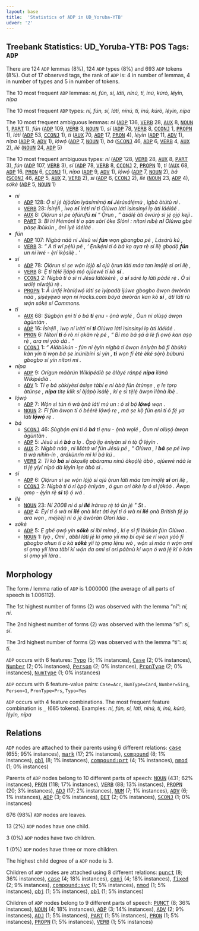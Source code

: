 ```yaml
---
layout: base
title:  'Statistics of ADP in UD_Yoruba-YTB'
udver: '2'
---
```


## Treebank Statistics: UD_Yoruba-YTB: POS Tags: `ADP`

There are 124 `ADP` lemmas (8%), 124 `ADP` types (8%) and 693 `ADP` tokens (8%).
Out of 17 observed tags, the rank of `ADP` is: 4 in number of lemmas, 4 in number of types and 5 in number of tokens.

The 10 most frequent `ADP` lemmas: <em>ní, fún, sí, láti, nínú, ti, inú, kúrò, lẹ́yìn, nípa</em>

The 10 most frequent `ADP` types:  <em>ní, fún, sí, láti, nínú, ti, inú, kúrò, lẹ́yìn, nípa</em>

The 10 most frequent ambiguous lemmas: <em>ní</em> (<tt><a href="yo_ytb-pos-ADP.html">ADP</a></tt> 136, <tt><a href="yo_ytb-pos-VERB.html">VERB</a></tt> 28, <tt><a href="yo_ytb-pos-AUX.html">AUX</a></tt> 8, <tt><a href="yo_ytb-pos-NOUN.html">NOUN</a></tt> 1, <tt><a href="yo_ytb-pos-PART.html">PART</a></tt> 1), <em>fún</em> (<tt><a href="yo_ytb-pos-ADP.html">ADP</a></tt> 109, <tt><a href="yo_ytb-pos-VERB.html">VERB</a></tt> 3, <tt><a href="yo_ytb-pos-NOUN.html">NOUN</a></tt> 1), <em>sí</em> (<tt><a href="yo_ytb-pos-ADP.html">ADP</a></tt> 78, <tt><a href="yo_ytb-pos-VERB.html">VERB</a></tt> 8, <tt><a href="yo_ytb-pos-CCONJ.html">CCONJ</a></tt> 1, <tt><a href="yo_ytb-pos-PROPN.html">PROPN</a></tt> 1), <em>láti</em> (<tt><a href="yo_ytb-pos-ADP.html">ADP</a></tt> 53, <tt><a href="yo_ytb-pos-CCONJ.html">CCONJ</a></tt> 1), <em>ti</em> (<tt><a href="yo_ytb-pos-AUX.html">AUX</a></tt> 70, <tt><a href="yo_ytb-pos-ADP.html">ADP</a></tt> 17, <tt><a href="yo_ytb-pos-PRON.html">PRON</a></tt> 4), <em>lẹ́yìn</em> (<tt><a href="yo_ytb-pos-ADP.html">ADP</a></tt> 11, <tt><a href="yo_ytb-pos-ADV.html">ADV</a></tt> 1), <em>nípa</em> (<tt><a href="yo_ytb-pos-ADP.html">ADP</a></tt> 9, <tt><a href="yo_ytb-pos-ADV.html">ADV</a></tt> 1), <em>lọ́wọ́</em> (<tt><a href="yo_ytb-pos-ADP.html">ADP</a></tt> 7, <tt><a href="yo_ytb-pos-NOUN.html">NOUN</a></tt> 1), <em>bá</em> (<tt><a href="yo_ytb-pos-SCONJ.html">SCONJ</a></tt> 46, <tt><a href="yo_ytb-pos-ADP.html">ADP</a></tt> 6, <tt><a href="yo_ytb-pos-VERB.html">VERB</a></tt> 4, <tt><a href="yo_ytb-pos-AUX.html">AUX</a></tt> 2), <em>ilé</em> (<tt><a href="yo_ytb-pos-NOUN.html">NOUN</a></tt> 24, <tt><a href="yo_ytb-pos-ADP.html">ADP</a></tt> 5)

The 10 most frequent ambiguous types:  <em>ní</em> (<tt><a href="yo_ytb-pos-ADP.html">ADP</a></tt> 128, <tt><a href="yo_ytb-pos-VERB.html">VERB</a></tt> 28, <tt><a href="yo_ytb-pos-AUX.html">AUX</a></tt> 8, <tt><a href="yo_ytb-pos-PART.html">PART</a></tt> 3), <em>fún</em> (<tt><a href="yo_ytb-pos-ADP.html">ADP</a></tt> 107, <tt><a href="yo_ytb-pos-VERB.html">VERB</a></tt> 3), <em>sí</em> (<tt><a href="yo_ytb-pos-ADP.html">ADP</a></tt> 78, <tt><a href="yo_ytb-pos-VERB.html">VERB</a></tt> 8, <tt><a href="yo_ytb-pos-CCONJ.html">CCONJ</a></tt> 2, <tt><a href="yo_ytb-pos-PROPN.html">PROPN</a></tt> 1), <em>ti</em> (<tt><a href="yo_ytb-pos-AUX.html">AUX</a></tt> 68, <tt><a href="yo_ytb-pos-ADP.html">ADP</a></tt> 16, <tt><a href="yo_ytb-pos-PRON.html">PRON</a></tt> 6, <tt><a href="yo_ytb-pos-CCONJ.html">CCONJ</a></tt> 1), <em>nípa</em> (<tt><a href="yo_ytb-pos-ADP.html">ADP</a></tt> 9, <tt><a href="yo_ytb-pos-ADV.html">ADV</a></tt> 1), <em>lọ́wọ́</em> (<tt><a href="yo_ytb-pos-ADP.html">ADP</a></tt> 7, <tt><a href="yo_ytb-pos-NOUN.html">NOUN</a></tt> 2), <em>bá</em> (<tt><a href="yo_ytb-pos-SCONJ.html">SCONJ</a></tt> 46, <tt><a href="yo_ytb-pos-ADP.html">ADP</a></tt> 5, <tt><a href="yo_ytb-pos-AUX.html">AUX</a></tt> 2, <tt><a href="yo_ytb-pos-VERB.html">VERB</a></tt> 2), <em>si</em> (<tt><a href="yo_ytb-pos-ADP.html">ADP</a></tt> 6, <tt><a href="yo_ytb-pos-CCONJ.html">CCONJ</a></tt> 2), <em>ilé</em> (<tt><a href="yo_ytb-pos-NOUN.html">NOUN</a></tt> 23, <tt><a href="yo_ytb-pos-ADP.html">ADP</a></tt> 4), <em>sókè</em> (<tt><a href="yo_ytb-pos-ADP.html">ADP</a></tt> 5, <tt><a href="yo_ytb-pos-NOUN.html">NOUN</a></tt> 1)


* <em>ní</em>
  * <tt><a href="yo_ytb-pos-ADP.html">ADP</a></tt> 128: <em>Ó sì jẹ́ àjọ̀dún ìyàsímímọ́ <b>ní</b> Jérúsálẹ́mù , ìgbà òtútù ni .</em>
  * <tt><a href="yo_ytb-pos-VERB.html">VERB</a></tt> 28: <em>Ísírẹ́lì , ìwọ <b>ní</b> ìrètí ní ti Olúwa láti ìsinsinyí lọ àti láéláé .</em>
  * <tt><a href="yo_ytb-pos-AUX.html">AUX</a></tt> 8: <em>Ọlọ́run sì pe òfúrufú <b>ní</b> “ Ọ̀run , ” àsálẹ́ àti òwúrọ̀ sì jẹ́ ọjọ́ kejì .</em>
  * <tt><a href="yo_ytb-pos-PART.html">PART</a></tt> 3: <em>Bí irì Hémónì tí o ṣàn sórí òke Síónì : nítorí níbẹ̀ <b>ní</b> Olúwa gbé pàṣẹ ìbùkún , àni ìyè láéláé .</em>
* <em>fún</em>
  * <tt><a href="yo_ytb-pos-ADP.html">ADP</a></tt> 107: <em>Nígbà náà ni Jésù wí <b>fún</b> wọn gbangba pé , Lásárù kú ,</em>
  * <tt><a href="yo_ytb-pos-VERB.html">VERB</a></tt> 3: <em>“ A ti wí pẹ̀lú pé , ‘ Ẹnikẹ́ni tí ó bá kọ aya rẹ̀ sí ilẹ̀ gbọdọ̀ <b>fún</b> un ní ìwé - ẹ̀rí ìkọ̀sílẹ̀ . ’</em>
* <em>sí</em>
  * <tt><a href="yo_ytb-pos-ADP.html">ADP</a></tt> 78: <em>Ọlọ́run sì ṣe wọ́n lọ́jọ̀ <b>sí</b> ojú ọ̀run láti máa tan ìmọ́lẹ̀ si orí ilẹ̀ ,</em>
  * <tt><a href="yo_ytb-pos-VERB.html">VERB</a></tt> 8: <em>Ẹ ti tẹ̀lé ìjápọ̀ mọ́ ojúewé tí kò <b>sí</b> .</em>
  * <tt><a href="yo_ytb-pos-CCONJ.html">CCONJ</a></tt> 2: <em>Nígbà tí ó sì rí Jésù látòkèrè , ó <b>sí</b> sáré lọ láti pàdé rẹ̀ . Ó sì wólẹ̀ níwájú rẹ̀ .</em>
  * <tt><a href="yo_ytb-pos-PROPN.html">PROPN</a></tt> 1: <em>À únfẹ́ ìrànlọ́wọ́ láti ṣe ìyípadà ìjúwe gbogbo àwọn àwòrán náà , ṣíṣèyẹ̀wò wọn ní irocks.com bóyá àwòrán kan kò <b>sí</b> , àti láti rù wọ́n sókè sí Commons.</em>
* <em>ti</em>
  * <tt><a href="yo_ytb-pos-AUX.html">AUX</a></tt> 68: <em>Ṣùgbọ́n ẹni tí ó bá <b>ti</b> ẹnu - ọ̀nà wọlé , Òun ni olùṣọ́ àwọn àgùntàn .</em>
  * <tt><a href="yo_ytb-pos-ADP.html">ADP</a></tt> 16: <em>Ísírẹ́lì , ìwọ ní ìrètí ní <b>ti</b> Olúwa láti ìsinsinyí lọ àti láéláé .</em>
  * <tt><a href="yo_ytb-pos-PRON.html">PRON</a></tt> 6: <em>Nítorí <b>ti</b> ó rò ní ọkàn rẹ̀ pé , “ Bí mo bá ṣá à lè fi ọwọ́ kan aṣọ rẹ̀ , ara mi yóò dá . ”</em>
  * <tt><a href="yo_ytb-pos-CCONJ.html">CCONJ</a></tt> 1: <em>“ Alábùkún - fún ni ẹ̀yin nígbà tí àwọn ènìyàn bá fi àbùkù kàn yín tí wọn bá ṣe inúnibíni sí yín , <b>ti</b> wọn fi ètè èké sọ̀rọ̀ búburú gbogbo sí yín nítorí mi .</em>
* <em>nípa</em>
  * <tt><a href="yo_ytb-pos-ADP.html">ADP</a></tt> 9: <em>Orígun máàrún Wikipédíà ṣe àlàyé ránpẹ́ <b>nípa</b> ìlànà Wikipédíà .</em>
  * <tt><a href="yo_ytb-pos-ADV.html">ADV</a></tt> 1: <em>Tí ẹ bá ṣàkíyèsí àsìṣe tàbí ẹ ní àbá fún àtúnṣe , ẹ le tọrọ àtúnṣe , <b>nípa</b> títẹ klik sí àjápọ̀ ìsàlẹ̀ , kí ẹ sì tẹ̀lẹ́ àwọn ìlànà ibẹ̀ .</em>
* <em>lọ́wọ́</em>
  * <tt><a href="yo_ytb-pos-ADP.html">ADP</a></tt> 7: <em>Wọ́n sì tún ń wá ọ̀nà láti mú un : ó sì bọ́ <b>lọ́wọ́</b> wọn .</em>
  * <tt><a href="yo_ytb-pos-NOUN.html">NOUN</a></tt> 2: <em>Fi fún àwọn tí ó béèrè lọ́wọ́ rẹ , má ṣe kọ̀ fún ẹni tí ó fẹ́ ya láti <b>lọ́wọ́</b> rẹ .</em>
* <em>bá</em>
  * <tt><a href="yo_ytb-pos-SCONJ.html">SCONJ</a></tt> 46: <em>Ṣùgbọ́n ẹni tí ó <b>bá</b> ti ẹnu - ọ̀nà wọlé , Òun ni olùṣọ́ àwọn àgùntàn .</em>
  * <tt><a href="yo_ytb-pos-ADP.html">ADP</a></tt> 5: <em>Jésù sì ń <b>bá</b> a lọ . Ọ̀pọ̀ ìjọ ènìyàn sì ń tọ̀ Ọ́ lẹ́yìn .</em>
  * <tt><a href="yo_ytb-pos-AUX.html">AUX</a></tt> 2: <em>Nígbà náà , ni Mátà wí fún Jésù pé , “ Olúwa , ì <b>bá</b> ṣe pé ìwọ ti wà níhìn-ín , arákùnrin mi kì bá kú .</em>
  * <tt><a href="yo_ytb-pos-VERB.html">VERB</a></tt> 2: <em>Tí kò <b>bá</b> sí àkọsílẹ̀ abáramu nínú àkọọ́lẹ̀ àbò , ojúewé náà le ti jẹ́ yíyí nípò dà lẹ́yìn ìṣe àbò si .</em>
* <em>si</em>
  * <tt><a href="yo_ytb-pos-ADP.html">ADP</a></tt> 6: <em>Ọlọ́run sì ṣe wọ́n lọ́jọ̀ sí ojú ọ̀run láti máa tan ìmọ́lẹ̀ <b>si</b> orí ilẹ̀ ,</em>
  * <tt><a href="yo_ytb-pos-CCONJ.html">CCONJ</a></tt> 2: <em>Nígbà tí ó rí ọ̀pọ̀ ènìyàn , ó gun orí òkè lọ ó sì jókòó . Àwọn ọmọ - ẹ̀yìn rẹ̀ <b>si</b> tọ̀ ọ́ wá .</em>
* <em>ilé</em>
  * <tt><a href="yo_ytb-pos-NOUN.html">NOUN</a></tt> 23: <em>Ní 2008 ni ó ṣí <b>ilé</b> ìránsọ rẹ̀ tó ún jẹ́ " St .</em>
  * <tt><a href="yo_ytb-pos-ADP.html">ADP</a></tt> 4: <em>Èyí tí ó wà ní <b>ilé</b> ọnà Met àti èyí tí ó wà ní <b>ilé</b> ọnà British fẹ́ jọ ara wọn , méjèèjì ni ó jẹ́ àwòràn Olorì Idia .</em>
* <em>sókè</em>
  * <tt><a href="yo_ytb-pos-ADP.html">ADP</a></tt> 5: <em>Ẹ gbé ọwọ́ yín <b>sókè</b> sí ibi mímọ́ , kí ẹ sì fi ìbùkún fún Olúwa .</em>
  * <tt><a href="yo_ytb-pos-NOUN.html">NOUN</a></tt> 1: <em>Iyọ̀ , Omi , abbl láti jẹ́ kí ọmọ yìí mọ bí ayé se rí wọn yóò fí gbogbo ohun tí a kà <b>sókè</b> yìí tọ́ ọmọ lẹ́nu wò , wọ́n sì máa ń wọ́n omi sí ọmọ yìí lára tàbí kí wọ́n da omi sí orí páànù kí wọn ó wá jẹ́ kí ó kán si ọmọ yìí lára .</em>

## Morphology

The form / lemma ratio of `ADP` is 1.000000 (the average of all parts of speech is 1.006112).

The 1st highest number of forms (2) was observed with the lemma “ní”: <em>ni, ní</em>.

The 2nd highest number of forms (2) was observed with the lemma “sí”: <em>si, sí</em>.

The 3rd highest number of forms (2) was observed with the lemma “ti”: <em>sí, ti</em>.

`ADP` occurs with 6 features: <tt><a href="yo_ytb-feat-Typo.html">Typo</a></tt> (5; 1% instances), <tt><a href="yo_ytb-feat-Case.html">Case</a></tt> (2; 0% instances), <tt><a href="yo_ytb-feat-Number.html">Number</a></tt> (2; 0% instances), <tt><a href="yo_ytb-feat-Person.html">Person</a></tt> (2; 0% instances), <tt><a href="yo_ytb-feat-PronType.html">PronType</a></tt> (2; 0% instances), <tt><a href="yo_ytb-feat-NumType.html">NumType</a></tt> (1; 0% instances)

`ADP` occurs with 6 feature-value pairs: `Case=Acc`, `NumType=Card`, `Number=Sing`, `Person=1`, `PronType=Prs`, `Typo=Yes`

`ADP` occurs with 4 feature combinations.
The most frequent feature combination is `_` (685 tokens).
Examples: <em>ní, fún, sí, láti, nínú, ti, inú, kúrò, lẹ́yìn, nípa</em>


## Relations

`ADP` nodes are attached to their parents using 6 different relations: <tt><a href="yo_ytb-dep-case.html">case</a></tt> (655; 95% instances), <tt><a href="yo_ytb-dep-mark.html">mark</a></tt> (17; 2% instances), <tt><a href="yo_ytb-dep-compound.html">compound</a></tt> (8; 1% instances), <tt><a href="yo_ytb-dep-obl.html">obl</a></tt> (8; 1% instances), <tt><a href="yo_ytb-dep-compound-prt.html">compound:prt</a></tt> (4; 1% instances), <tt><a href="yo_ytb-dep-nmod.html">nmod</a></tt> (1; 0% instances)

Parents of `ADP` nodes belong to 10 different parts of speech: <tt><a href="yo_ytb-pos-NOUN.html">NOUN</a></tt> (431; 62% instances), <tt><a href="yo_ytb-pos-PRON.html">PRON</a></tt> (118; 17% instances), <tt><a href="yo_ytb-pos-VERB.html">VERB</a></tt> (88; 13% instances), <tt><a href="yo_ytb-pos-PROPN.html">PROPN</a></tt> (20; 3% instances), <tt><a href="yo_ytb-pos-ADJ.html">ADJ</a></tt> (17; 2% instances), <tt><a href="yo_ytb-pos-NUM.html">NUM</a></tt> (7; 1% instances), <tt><a href="yo_ytb-pos-ADV.html">ADV</a></tt> (6; 1% instances), <tt><a href="yo_ytb-pos-ADP.html">ADP</a></tt> (3; 0% instances), <tt><a href="yo_ytb-pos-DET.html">DET</a></tt> (2; 0% instances), <tt><a href="yo_ytb-pos-SCONJ.html">SCONJ</a></tt> (1; 0% instances)

676 (98%) `ADP` nodes are leaves.

13 (2%) `ADP` nodes have one child.

3 (0%) `ADP` nodes have two children.

1 (0%) `ADP` nodes have three or more children.

The highest child degree of a `ADP` node is 3.

Children of `ADP` nodes are attached using 8 different relations: <tt><a href="yo_ytb-dep-punct.html">punct</a></tt> (8; 36% instances), <tt><a href="yo_ytb-dep-case.html">case</a></tt> (4; 18% instances), <tt><a href="yo_ytb-dep-conj.html">conj</a></tt> (4; 18% instances), <tt><a href="yo_ytb-dep-fixed.html">fixed</a></tt> (2; 9% instances), <tt><a href="yo_ytb-dep-compound-svc.html">compound:svc</a></tt> (1; 5% instances), <tt><a href="yo_ytb-dep-nmod.html">nmod</a></tt> (1; 5% instances), <tt><a href="yo_ytb-dep-obj.html">obj</a></tt> (1; 5% instances), <tt><a href="yo_ytb-dep-obl.html">obl</a></tt> (1; 5% instances)

Children of `ADP` nodes belong to 9 different parts of speech: <tt><a href="yo_ytb-pos-PUNCT.html">PUNCT</a></tt> (8; 36% instances), <tt><a href="yo_ytb-pos-NOUN.html">NOUN</a></tt> (4; 18% instances), <tt><a href="yo_ytb-pos-ADP.html">ADP</a></tt> (3; 14% instances), <tt><a href="yo_ytb-pos-ADV.html">ADV</a></tt> (2; 9% instances), <tt><a href="yo_ytb-pos-ADJ.html">ADJ</a></tt> (1; 5% instances), <tt><a href="yo_ytb-pos-PART.html">PART</a></tt> (1; 5% instances), <tt><a href="yo_ytb-pos-PRON.html">PRON</a></tt> (1; 5% instances), <tt><a href="yo_ytb-pos-PROPN.html">PROPN</a></tt> (1; 5% instances), <tt><a href="yo_ytb-pos-VERB.html">VERB</a></tt> (1; 5% instances)

